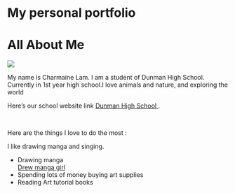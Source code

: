 # My personal portfolio
<!DOCTYPE html>
<html>
<link rel="stylesheet" type="text/css" href="style.css">
<body>
<h1> All About Me</h1>
<title>Welcome to my website</title>
<img src="https://dhis.dhs.sg/data/photos/7FCA6B64-5480-4AE6-9262-50EEF307E578.jpg"/>
<p>
My name is Charmaine Lam. I am a student of Dunman High School. Currently in 1st year high school.I love animals and nature, and exploring the world </p>
<p>
Here’s our school website link <a href ="www.dhs.sg"> Dunman High School  </a>. </p>
<br>
<p>Here are the things I love to do the most : </p> 
<p> I like drawing manga and singing. </p>
<ul>
<li>Drawing manga</li>
<a href="http://img14.deviantart.net/aa49/i/2011/360/0/8/manga_girl_bepsvic_by_bepsvic-d4k9q0z.jpg"> Drew manga girl </a>
<li>Spending lots of money buying art supplies </li>
<li>Reading Art tutorial books </li>
</ul>
</body>
</html>

